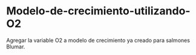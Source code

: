 # Modelo-de-crecimiento-utilizando-O2
Agregar la variable O2 a modelo de crecimiento ya creado para salmones Blumar.
